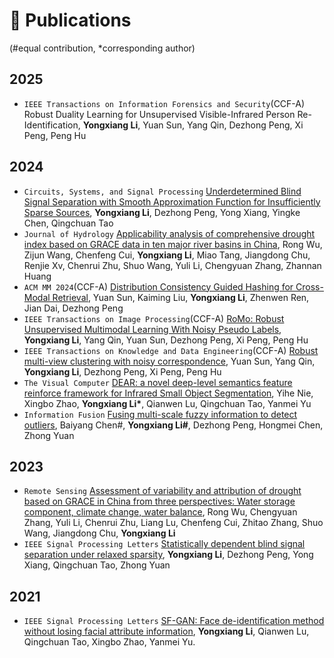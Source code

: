 
# 📝 Publications 
(#equal contribution, *corresponding author)

## 2025
- `IEEE Transactions on Information Forensics and Security`(CCF-A) Robust Duality Learning for Unsupervised
Visible-Infrared Person Re-Identification, **Yongxiang Li**, Yuan Sun, Yang Qin, Dezhong Peng, Xi Peng, Peng Hu

## 2024
- `Circuits, Systems, and Signal Processing` [Underdetermined Blind Signal Separation with Smooth Approximation Function for Insufficiently Sparse Sources](https://link.springer.com/article/10.1007/s00034-024-02914-9), **Yongxiang Li**, Dezhong Peng, Yong Xiang, Yingke Chen, Qingchuan Tao
- `Journal of Hydrology` [Applicability analysis of comprehensive drought index based on GRACE data in ten major river basins in China](https://www.sciencedirect.com/science/article/pii/S0022169424016718), Rong Wu, Zijun Wang, Chenfeng Cui, **Yongxiang Li**, Miao Tang, Jiangdong Chu, Renjie Xv, Chenrui Zhu, Shuo Wang, Yuli Li, Chengyuan Zhang, Zhannan Huang
- `ACM MM 2024`(CCF-A) [Distribution Consistency Guided Hashing for Cross-Modal Retrieval](https://dl.acm.org/doi/abs/10.1145/3664647.3680633), Yuan Sun, Kaiming Liu, **Yongxiang Li**, Zhenwen Ren, Jian Dai, Dezhong Peng
- `IEEE Transactions on Image Processing`(CCF-A) [RoMo: Robust Unsupervised Multimodal Learning With Noisy Pseudo Labels](https://ieeexplore.ieee.org/abstract/document/10653726), **Yongxiang Li**, Yang Qin, Yuan Sun, Dezhong Peng, Xi Peng, Peng Hu
- `IEEE Transactions on Knowledge and Data Engineering`(CCF-A) [Robust multi-view clustering with noisy correspondence](https://ieeexplore.ieee.org/abstract/document/10595464), Yuan Sun, Yang Qin, **Yongxiang Li**, Dezhong Peng, Xi Peng, Peng Hu
- `The Visual Computer` [DEAR: a novel deep-level semantics feature reinforce framework for Infrared Small Object Segmentation](https://link.springer.com/article/10.1007/s00371-024-03499-9), Yihe Nie, Xingbo Zhao, **Yongxiang Li\***, Qianwen Lu, Qingchuan Tao, Yanmei Yu
- `Information Fusion` [Fusing multi-scale fuzzy information to detect outliers](https://www.sciencedirect.com/science/article/pii/S1566253523004499), Baiyang Chen#, **Yongxiang Li#**, Dezhong Peng, Hongmei Chen, Zhong Yuan

## 2023
- `Remote Sensing` [Assessment of variability and attribution of drought based on GRACE in China from three perspectives: Water storage component, climate change, water balance](https://www.mdpi.com/2072-4292/15/18/4426), Rong Wu, Chengyuan Zhang, Yuli Li, Chenrui Zhu, Liang Lu, Chenfeng Cui, Zhitao Zhang, Shuo Wang, Jiangdong Chu, **Yongxiang Li**
- `IEEE Signal Processing Letters` [Statistically dependent blind signal separation under relaxed sparsity](https://ieeexplore.ieee.org/abstract/document/10113143), **Yongxiang Li**, Dezhong Peng, Yong Xiang, Qingchuan Tao, Zhong Yuan

## 2021
- `IEEE Signal Processing Letters` [SF-GAN: Face de-identification method without losing facial attribute information](https://ieeexplore.ieee.org/abstract/document/9382120), **Yongxiang Li**, Qianwen Lu, Qingchuan Tao, Xingbo Zhao, Yanmei Yu.
